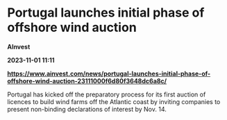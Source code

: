 # Portugal launches initial phase of offshore wind auction
**AInvest**

**2023-11-01 11:11**

**https://www.ainvest.com/news/portugal-launches-initial-phase-of-offshore-wind-auction-23111000f6d80f3648dc6a8c/**

Portugal has kicked off the preparatory process for its first auction of licences to build wind farms off the Atlantic coast by inviting companies to present non-binding declarations of interest by Nov. 14.